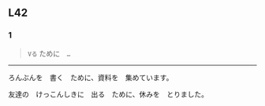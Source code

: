 L42
---


### 1

> ``` Vる ``` ために　```…```

***

ろんぶんを　書く　ために、資料を　集めています。

友達の　けっこんしきに　出る　ために、休みを　とりました。
